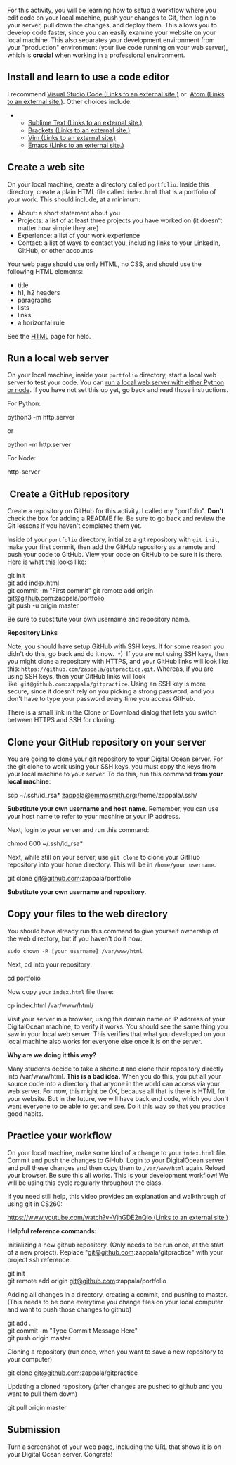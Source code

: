 For this activity, you will be learning how to setup a workflow where you edit code on your local machine, push your changes to Git, then login to your server, pull down the changes, and deploy them. This allows you to develop code faster, since you can easily examine your website on your local machine. This also separates your development environment from your "production" environment (your live code running on your web server), which is **crucial** when working in a professional environment.

## Install and learn to use a code editor

I recommend [Visual Studio Code (Links to an external site.)](https://code.visualstudio.com/) or  [Atom (Links to an external site.)](https://atom.io/). Other choices include:

-   -   [Sublime Text (Links to an external site.)](https://www.sublimetext.com/3)
    -   [Brackets (Links to an external site.)](http://brackets.io/)
    -   [Vim (Links to an external site.)](https://vim.sourceforge.io/download.php)
    -   [Emacs (Links to an external site.)](https://www.gnu.org/software/emacs/download.html)

## Create a web site

On your local machine, create a directory called `portfolio`. Inside this directory, create a plain HTML file called `index.html` that is a portfolio of your work. This should include, at a minimum:

-   About: a short statement about you
-   Projects: a list of at least three projects you have worked on (it doesn't matter how simple they are)
-   Experience: a list of your work experience
-   Contact: a list of ways to contact you, including links to your LinkedIn, GitHub, or other accounts

Your web page should use only HTML, no CSS, and should use the following HTML elements:

-   title
-   h1, h2 headers
-   paragraphs
-   lists
-   links
-   a horizontal rule

See the [HTML](https://byu.instructure.com/courses/8912/pages/html "HTML") page for help.

## Run a local web server

On your local machine, inside your `portfolio` directory, start a local web server to test your code. You can [run a local web server with either Python or node](https://byu.instructure.com/courses/8912/pages/running-a-local-web-server "Running a local web server"). If you have not set this up yet, go back and read those instructions.

For Python:

python3 -m http.server

or

python -m http.server

For Node:

http-server

##  Create a GitHub repository

Create a repository on GitHub for this activity. I called my "portfolio". **Don't** check the box for adding a README file. Be sure to go back and review the Git lessons if you haven't completed them yet.

Inside of your `portfolio` directory, initialize a git repository with `git init`, make your first commit, then add the GitHub repository as a remote and push your code to GitHub. View your code on GitHub to be sure it is there. Here is what this looks like:

git init  
git add index.html  
git commit -m "First commit"
git remote add origin git@github.com:zappala/portfolio  
git push -u origin master

Be sure to substitute your own username and repository name. 

**Repository Links**

Note, you should have setup GitHub with SSH keys. If for some reason you didn't do this, go back and do it now. :-)  If you are not using SSH keys, then you might clone a repository with HTTPS, and your GitHub links will look like this: `https://github.com/zappala/gitpractice.git`. Whereas, if you are using SSH keys, then your GitHub links will look like  `git@github.com:zappala/gitpractice`. Using an SSH key is more secure, since it doesn't rely on you picking a strong password, and you don't have to type your password every time you access GitHub.

There is a small link in the Clone or Download dialog that lets you switch between HTTPS and SSH for cloning.

## Clone your GitHub repository on your server

You are going to clone your git repository to your Digital Ocean server. For the git clone to work using your SSH keys, you must copy the keys from your local machine to your server. To do this, run this command **from your local machine**:

scp ~/.ssh/id\_rsa\* zappala@emmasmith.org:/home/zappala/.ssh/

**Substitute your own username and host** **name**. Remember, you can use your host name to refer to your machine or your IP address.

Next, login to your server and run this command:

chmod 600 ~/.ssh/id\_rsa\*

Next, while still on your server, use `git clone` to clone your GitHub repository into your home directory. This will be in `/home/your username`.

git clone git@github.com:zappala/portfolio

**Substitute your own username and repository.**

## Copy your files to the web directory

You should have already run this command to give yourself ownership of the web directory, but if you haven't do it now:

```
sudo chown -R [your username] /var/www/html
```

Next, cd into your repository:

cd portfolio

Now copy your `index.html` file there:

cp index.html /var/www/html/

Visit your server in a browser, using the domain name or IP address of your DigitalOcean machine, to verify it works. You should see the same thing you saw in your local web server. This verifies that what you developed on your local machine also works for everyone else once it is on the server.

**Why are we doing it this way?**

Many students decide to take a shortcut and clone their repository directly into /var/www/html. **This is a bad idea.** When you do this, you put all your source code into a directory that anyone in the world can access via your web server. For now, this might be OK, because all that is there is HTML for your website. But in the future, we will have back end code, which you don't want everyone to be able to get and see. Do it this way so that you practice good habits.

## Practice your workflow

On your local machine, make some kind of a change to your `index.html` file. Commit and push the changes to GiHub. Login to your DigitalOcean server and pull these changes and then copy them to `/var/www/html` again. Reload your browser. Be sure this all works. This is your development workflow! We will be using this cycle regularly throughout the class.

If you need still help, this video provides an explanation and walkthrough of using git in CS260: 

[https://www.youtube.com/watch?v=VjhGDE2nQlo (Links to an external site.)](https://www.youtube.com/watch?v=VjhGDE2nQlo)[](https://www.youtube.com/watch?v=VjhGDE2nQlo)

**Helpful reference commands:**

Initializing a new github repository. (Only needs to be run once, at the start of a new project). Replace "git@github.com:zappala/gitpractice" with your project ssh reference.

git init  
git remote add origin git@github.com:zappala/portfolio

Adding all changes in a directory, creating a commit, and pushing to master. (This needs to be done everytime you change files on your local computer and want to push those changes to github)

git add .  
git commit -m "Type Commit Message Here"  
git push origin master

Cloning a repository (run once, when you want to save a new repository to your computer)

git clone git@github.com:zappala/gitpractice

Updating a cloned repository (after changes are pushed to github and you want to pull them down)

git pull origin master

## Submission

Turn a screenshot of your web page, including the URL that shows it is on your Digital Ocean server. Congrats!